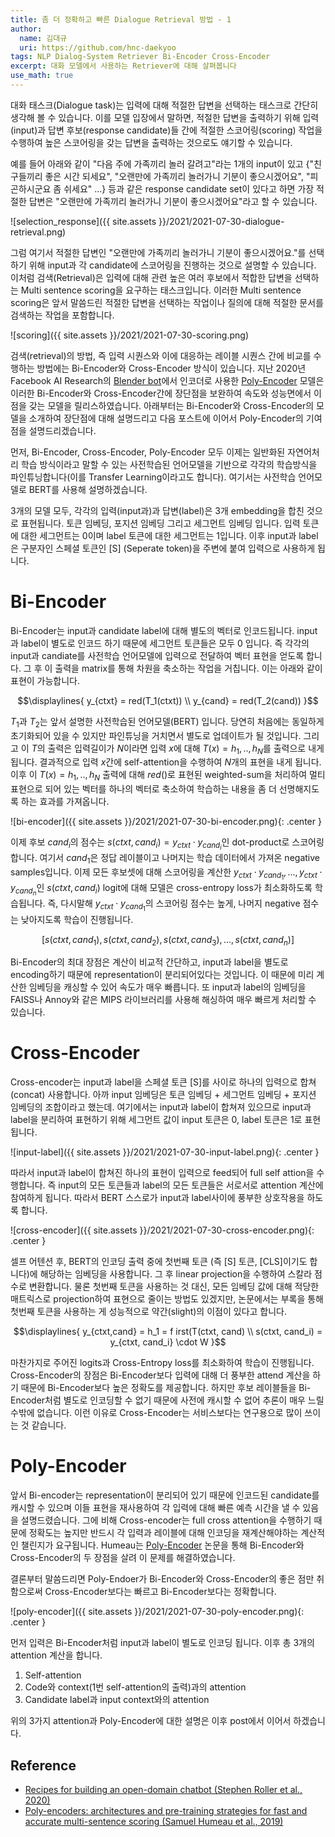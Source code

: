 ```yaml
---
title: 좀 더 정확하고 빠른 Dialogue Retrieval 방법 - 1
author: 
  name: 김대규
  uri: https://github.com/hnc-daekyoo
tags: NLP Dialog-System Retriever Bi-Encoder Cross-Encoder
excerpt: 대화 모델에서 사용하는 Retriever에 대해 살펴봅니다
use_math: true
---
```

대화 태스크(Dialogue task)는 입력에 대해 적절한 답변을 선택하는 태스크로 간단히 생각해 볼 수 있습니다. 이를 모델 입장에서 말하면, 적절한 답변을 출력하기 위해 입력(input)과 답변 후보(response candidate)들 간에 적절한 스코어링(scoring) 작업을 수행하여 높은 스코어링을 갖는 답변을 출력하는 것으로도 얘기할 수 있습니다.

예를 들어 아래와 같이 "다음 주에 가족끼리 놀러 갈려고"라는 1개의 input이 있고 {"친구들끼리 좋은 시간 되세요", "오랜만에 가족끼리 놀러가니 기분이 좋으시겠어요", "피곤하시군요 좀 쉬세요" ...} 등과 같은 response candidate set이 있다고 하면 가장 적절한 답변은 "오랜만에 가족끼리 놀러가니 기분이 좋으시겠어요"라고 할 수 있습니다.

![selection_response]({{ site.assets }}/2021/2021-07-30-dialogue-retrieval.png)


그럼 여기서 적절한 답변인 "오랜만에 가족끼리 놀러가니 기분이 좋으시겠어요."를 선택하기 위해 input과 각 candidate에 스코어링을 진행하는 것으로 설명할 수 있습니다.
이처럼 검색(Retrieval)은 입력에 대해 관련 높은 여러 후보에서 적합한 답변을 선택하는 Multi sentence scoring을 요구하는 태스크입니다. 이러한 Multi sentence scoring은 앞서 말씀드린 적절한 답변을 선택하는 작업이나 질의에 대해 적절한 문서를 검색하는 작업을 포함합니다.

![scoring]({{ site.assets }}/2021/2021-07-30-scoring.png)

검색(retrieval)의 방법, 즉 입력 시퀀스와 이에 대응하는 레이블 시퀀스 간에 비교를 수행하는 방법에는 Bi-Encoder와 Cross-Encoder 방식이 있습니다. 지난 2020년 Facebook AI Research의 [Blender bot](https://arxiv.org/abs/2004.13637)에서 인코더로 사용한 [Poly-Encoder](https://arxiv.org/abs/1905.01969) 모델은 이러한 Bi-Encoder와 Cross-Encoder간에 장단점을 보완하여 속도와 성능면에서 이점을 갖는 모델을 릴리스하였습니다. 아래부터는 Bi-Encoder와 Cross-Encoder의 모델을 소개하여 장단점에 대해 설명드리고 다음 포스트에 이어서 Poly-Encoder의 기여점을 설명드리겠습니다.

먼저, Bi-Encoder, Cross-Encoder, Poly-Encoder 모두 이제는 일반화된 자연어처리 학습 방식이라고 말할 수 있는 사전학습된 언어모델을 기반으로 각각의 학습방식을 파인튜닝합니다(이를 Transfer Learning이라고도 합니다). 여기서는 사전학습 언어모델로 BERT를 사용해 설명하겠습니다.

3개의 모델 모두, 각각의 입력(input과)과 답변(label)은 3개 embedding을 합친 것으로 표현됩니다. 토큰 임베딩, 포지션 임베딩 그리고 세그먼트 임베딩 입니다. 입력 토큰에 대한 세그먼트는 0이며 label 토큰에 대한 세그먼트는 1입니다. 이후 input과 label은 구분자인 스페셜 토큰인 [S] (Seperate token)을 주변에 붙여 입력으로 사용하게 됩니다.


# Bi-Encoder

Bi-Encoder는 input과 candidate label에 대해 별도의 벡터로 인코드됩니다. input과 label이 별도로 인코드 하기 때문에 세그먼트 토큰들은 모두 0 입니다. 즉 각각의 input과 candiate를 사전학습 언어모델에 입력으로 전달하여 벡터 표현을 얻도록 합니다. 그 후 이 출력을 matrix를 통해 차원을 축소하는 작업을 거칩니다. 이는 아래와 같이 표현이 가능합니다.

$$\displaylines{
  y_{ctxt} = red(T_1(ctxt)) \\
  y_{cand} = red(T_2(cand))
}$$

$T_1$과 $T_2$는 앞서 설명한 사전학습된 언어모델(BERT) 입니다. 당연히 처음에는 동일하게 초기화되어 있을 수 있지만 파인튜닝을 거치면서 별도로 업데이트가 될 것입니다. 그리고 이 $T$의 출력은 입력길이가 $N$이라면 입력 $x$에 대해 $T(x) = h_1, .., h_N$를 출력으로 내게 됩니다. 결과적으로 입력 $x$간에 self-attention을 수행하여 $N$개의 표현을 내게 됩니다. 이후 이 $T(x) = h_1, .., h_N$ 출력에 대해 $red()$로 표현된 weighted-sum을 처리하여 멀티 표현으로 되어 있는 벡터를 하나의 벡터로 축소하여 학습하는 내용을 좀 더 선명해지도록 하는 효과를 가져옵니다.

![bi-encoder]({{ site.assets }}/2021/2021-07-30-bi-encoder.png){: .center }

이제 후보 $cand_i$의 점수는 $s(ctxt, cand_i) = y_{ctxt} \cdot y_{cand_i}$인 dot-product로 스코어링합니다. 여기서 $cand_1$은 정답 레이블이고 나머지는 학습 데이터에서 가져온 negative samples입니다. 이제 모든 후보셋에 대해 스코어링을 계산한 $y_{ctxt} \cdot y_{cand_1} , ..., y_{ctxt} \cdot y_{cand_n}$인 $s(ctxt, cand_i)$ logit에 대해 모델은 cross-entropy loss가 최소화하도록 학습됩니다. 즉, 다시말해 $y_{ctxt} \cdot y_{cand_1}$의 스코어링 점수는 높게, 나머지 negative 점수는 낮아지도록 학습이 진행됩니다.

$$[s(ctxt, cand_1), s(ctxt, cand_2), s(ctxt, cand_3), \dots, s(ctxt, cand_n)]$$

Bi-Encoder의 최대 장점은 계산이 비교적 간단하고, input과 label을 별도로 encoding하기 때문에 representation이 분리되어있다는 것입니다. 이 때문에 미리 계산한 임베딩을 캐싱할 수 있어 속도가 매우 빠릅니다. 또 input과 label의 임베딩을 FAISS나 Annoy와 같은 MIPS 라이브러리를 사용해 해싱하여 매우 빠르게 처리할 수 있습니다.


# Cross-Encoder

Cross-encoder는 input과 label을 스페셜 토큰 [S]를 사이로 하나의 입력으로 합쳐(concat) 사용합니다. 아까 input 임베딩은 토큰 임베딩 + 세그먼트 임베딩 + 포지션 임베딩의 조합이라고 했는데. 여기에서는 input과 label이 합쳐져 있으므로 input과 label을 분리하여 표현하기 위해 세그먼트 값이 input 토큰은 0, label 토큰은 1로 표현됩니다.

![input-label]({{ site.assets }}/2021/2021-07-30-input-label.png){: .center }

따라서 input과 label이 합쳐진 하나의 표현이 입력으로 feed되어 full self attion을 수행합니다. 즉 input의 모든 토큰들과 label의 모든 토큰들은 서로서로 attention 계산에 참여하게 됩니다. 따라서 BERT 스스로가 input과 label사이에 풍부한 상호작용을 하도록 합니다.

![cross-encoder]({{ site.assets }}/2021/2021-07-30-cross-encoder.png){: .center }

셀프 어텐션 후, BERT의 인코딩 출력 중에 첫번째 토큰 (즉 [S] 토큰, [CLS]이기도 합니다)에 해당하는 임베딩을 사용합니다. 그 후 linear projection을 수행하여 스칼라 점수로 변환합니다. 물론 첫번째 토큰을 사용하는 것 대신, 모든 임베딩 값에 대해 적당한 매트릭스로 projection하여 표현으로 줄이는 방법도 있겠지만, 논문에서는 부록을 통해 첫번째 토큰을 사용하는 게 성능적으로 약간(slight)의 이점이 있다고 합니다.

$$\displaylines{
  y_{ctxt,cand} = h_1 = f irst(T(ctxt, cand) \\
  s(ctxt, cand_i) = y_{ctxt, cand_i} \cdot W
}$$

마찬가지로 주어진 logits과 Cross-Entropy loss를 최소화하여 학습이 진행됩니다. Cross-Encoder의 장점은 Bi-Encoder보다 입력에 대해 더 풍부한 attend 계산을 하기 때문에 Bi-Encoder보다 높은 정확도를 제공합니다. 하지만 후보 레이블들을 Bi-Encoder처럼 별도로 인코딩할 수 없기 때문에 사전에 캐시할 수 없어 추론이 매우 느릴 수밖에 없습니다. 이런 이유로 Cross-Encoder는 서비스보다는 연구용으로 많이 쓰이는 것 같습니다.


# Poly-Encoder

앞서 Bi-encoder는 representation이 분리되어 있기 때문에 인코드된 candidate를 캐시할 수 있으며 이들 표현을 재사용하여 각 입력에 대해 빠른 예측 시간을 낼 수 있음을 설명드렸습니다. 그에 비해 Cross-encoder는 full cross attention을 수행하기 때문에 정확도는 높지만 반드시 각 입력과 레이블에 대해 인코딩을 재계산해야하는 계산적인 챌린지가 요구됩니다. Humeau는 [Poly-Encoder](https://arxiv.org/abs/1905.01969) 논문을 통해 Bi-Encoder와 Cross-Encoder의 두 장점을 살려 이 문제를 해결하였습니다.

결론부터 말씀드리면 Poly-Endoer가 Bi-Encoder와 Cross-Encoder의 좋은 점만 취함으로써 Cross-Encoder보다는 빠르고 Bi-Encoder보다는 정확합니다.

![poly-encoder]({{ site.assets }}/2021/2021-07-30-poly-encoder.png){: .center }

먼저 입력은 Bi-Encoder처럼 input과 label이 별도로 인코딩 됩니다.
이후 총 3개의 attention 계산을 합니다.

1. Self-attention
2. Code와 context(1번 self-attention의 출력)과의 attention
3. Candidate label과 input context와의 attention

위의 3가지 attention과 Poly-Encoder에 대한 설명은 이후 post에서 이어서 하겠습니다.


## Reference
- [Recipes for building an open-domain chatbot (Stephen Roller et al., 2020)](https://arxiv.org/abs/2004.13637)
- [Poly-encoders: architectures and pre-training strategies for fast and accurate multi-sentence scoring (Samuel Humeau et al., 2019)](https://arxiv.org/abs/1905.01969)